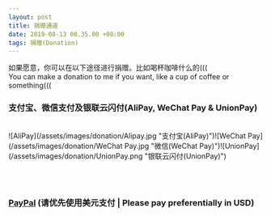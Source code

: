 ```yaml
---
layout: post
title: 捐赠通道
date: 2019-08-13 00.35.00 +08:00
tags: 捐赠(Donation)
---
```


如果愿意，你可以在以下途径进行捐赠。比如喝杯咖啡什么的(((<br/>
You can make a donation to me if you want, like a cup of coffee or something(((

### 支付宝、微信支付及银联云闪付(AliPay, WeChat Pay & UnionPay)
<br/>
![AliPay](/assets/images/donation/Alipay.jpg "支付宝(AliPay)")![WeChat Pay](/assets/images/donation/WeChat Pay.jpg "微信(WeChat Pay)")![UnionPay](/assets/images/donation/UnionPay.png "银联云闪付(UnionPay)")

<br/><br/>
### [PayPal](https://www.paypal.me/LDOrz "PayPal")  (请优先使用美元支付 | Please pay preferentially in USD)

